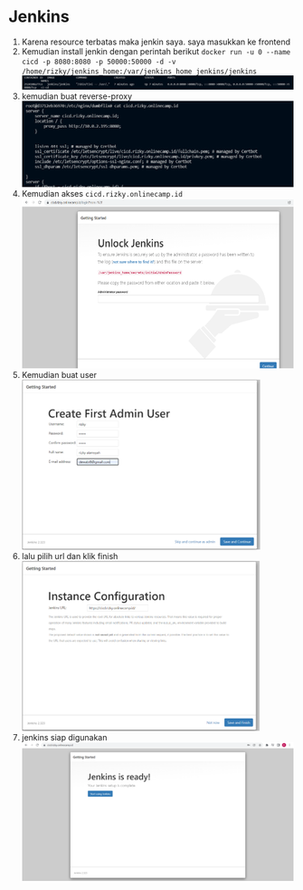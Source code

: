 # Jenkins

1. Karena resource terbatas maka jenkin saya. saya masukkan ke frontend
2. Kemudian install jenkin dengan perintah berikut `docker run -u 0 --name cicd -p 8080:8080 -p 50000:50000 -d -v /home/rizky/jenkins_home:/var/jenkins_home jenkins/jenkins`
   <br>
   <img src=".image/2.PNG">
   <br>
3. kemudian buat reverse-proxy
   <br>
   <img src=".image/3.PNG">
   <br>
4. Kemudian akses `cicd.rizky.onlinecamp.id`
   <br>
   <img src=".image/4.PNG" height=300>
   <br>
5. Kemudian buat user
   <br>
   <img src=".image/5.PNG" height=300>
   <br>
6. lalu pilih url dan klik finish
   <br>
   <img src=".image/6.PNG" height=300>
   <br>
7. jenkins siap digunakan
   <br>
   <img src=".image/7.PNG" >
   <br>
   